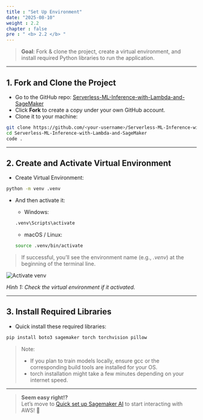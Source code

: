 ```yaml
---
title : "Set Up Environment"
date: "2025-08-10" 
weight : 2.2
chapter : false
pre : " <b> 2.2 </b> "
---
```


> **Goal**: Fork & clone the project, create a virtual environment, and install required Python libraries to run the application.

---

## 1. Fork and Clone the Project

- Go to the GitHub repo: [Serverless-ML-Inference-with-Lambda-and-SageMaker](https://github.com/ngtrnhatnam/Serverless-ML-Inference-with-Lambda-and-SageMaker)
- Click **Fork** to create a copy under your own GitHub account.
- Clone it to your machine:
```bash
git clone https://github.com/<your-username>/Serverless-ML-Inference-with-Lambda-and-SageMaker
cd Serverless-ML-Inference-with-Lambda-and-SageMaker
code .
```

---

## 2. Create and Activate Virtual Environment

- Create Virtual Environment:
```bash
python -m venv .venv
```

- And then activate it:
  - Windows:
  ```bash
  .venv\Scripts\activate
  ```

  - macOS / Linux:
  ```bash
  source .venv/bin/activate
  ```
> If successful, you’ll see the environment name (e.g., *.venv*) at the beginning of the terminal line.

![Activate venv](/images/2.prerequisite/2.2.set-up-environment/set-up-environment-1.png)

*Hình 1: Check the virtual environment if it activated.*

---

## 3. Install Required Libraries

- Quick install these required libraries:  
```bash
pip install boto3 sagemaker torch torchvision pillow
```
> Note:
> - If you plan to train models locally, ensure gcc or the corresponding build tools are installed for your OS.
> - torch installation might take a few minutes depending on your internet speed.
---

> **Seem easy right!?**  
> Let’s move to [Quick set up Sagemaker AI](/3-quick-create-sagemaker-AI/) to start interacting with AWS! 🚀